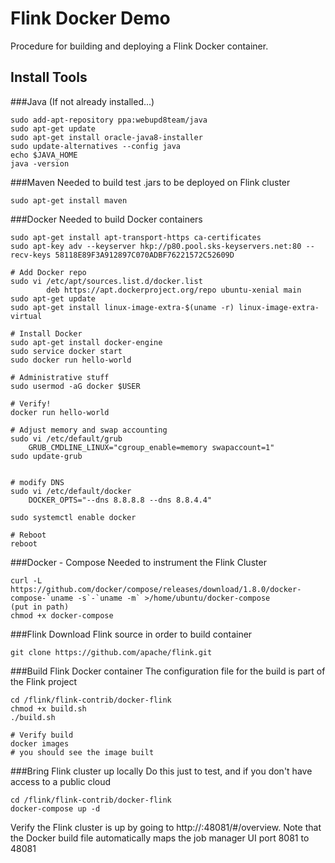 # Flink Docker Demo
Procedure for building and deploying a Flink Docker container.

## Install Tools
###Java 
(If not already installed...)
```
sudo add-apt-repository ppa:webupd8team/java
sudo apt-get update
sudo apt-get install oracle-java8-installer
sudo update-alternatives --config java
echo $JAVA_HOME
java -version
```
###Maven
Needed to build test .jars to be deployed on Flink cluster
```
sudo apt-get install maven
```

###Docker
Needed to build Docker containers
```
sudo apt-get install apt-transport-https ca-certificates
sudo apt-key adv --keyserver hkp://p80.pool.sks-keyservers.net:80 --recv-keys 58118E89F3A912897C070ADBF76221572C52609D

# Add Docker repo
sudo vi /etc/apt/sources.list.d/docker.list
 		deb https://apt.dockerproject.org/repo ubuntu-xenial main
sudo apt-get update
sudo apt-get install linux-image-extra-$(uname -r) linux-image-extra-virtual

# Install Docker
sudo apt-get install docker-engine
sudo service docker start
sudo docker run hello-world

# Administrative stuff
sudo usermod -aG docker $USER

# Verify!
docker run hello-world	

# Adjust memory and swap accounting
sudo vi /etc/default/grub
	GRUB_CMDLINE_LINUX="cgroup_enable=memory swapaccount=1"
sudo update-grub


# modify DNS
sudo vi /etc/default/docker
	DOCKER_OPTS="--dns 8.8.8.8 --dns 8.8.4.4"

sudo systemctl enable docker

# Reboot
reboot
```

###Docker - Compose
Needed to instrument the Flink Cluster
```
curl -L https://github.com/docker/compose/releases/download/1.8.0/docker-compose-`uname -s`-`uname -m` >/home/ubuntu/docker-compose
(put in path)
chmod +x docker-compose
```

###Flink
Download Flink source in order to build container
```
git clone https://github.com/apache/flink.git
```

###Build Flink Docker container
The configuration file for the build is part of the Flink project
```
cd /flink/flink-contrib/docker-flink
chmod +x build.sh
./build.sh

# Verify build
docker images
# you should see the image built

```


###Bring Flink cluster up locally
Do this just to test, and if you don't have access to a public cloud

```
cd /flink/flink-contrib/docker-flink
docker-compose up -d
```

Verify the Flink cluster is up by going to http://<ip address>:48081/#/overview.
Note that the Docker build file automatically maps the job manager UI port 8081 to 48081

